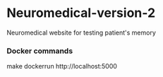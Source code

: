 # Neuromedical-version-2
Neuromedical website for testing patient's memory

### Docker commands
make dockerrun
http://localhost:5000
